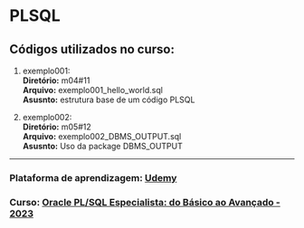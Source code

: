 # PLSQL


## Códigos utilizados no curso:

1. exemplo001: <br/>
    **Diretório:** m04#11 <br />
    **Arquivo:** exemplo001_hello_world.sql <br />
    **Asusnto:** estrutura base de um código PLSQL

2. exemplo002: <br/>
    **Diretório:** m05#12 <br />
    **Arquivo:** exemplo002_DBMS_OUTPUT.sql <br />
    **Asusnto:** Uso da package DBMS_OUTPUT

---
### Plataforma de aprendizagem: [Udemy](https://www.udemy.com/) 

### Curso: [Oracle PL/SQL Especialista: do Básico ao Avançado - 2023](https://www.udemy.com/course/oracle-plsql-especialista-do-basico-ao-avancado-completo)
